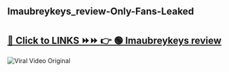 
 ## Imaubreykeys_review-Only-Fans-Leaked

# <h2><a href="https://clipsfans.com/Imaubreykeys_review&ref=git">🔗 Click to LINKS ⏩⏩ 👉 🟢 Imaubreykeys review </a></h2>

<a href="https://clipsfans.com/Imaubreykeys_review&ref=git" rel="nofollow" data-target="animated-image.originalLink"><img src="https://i.ibb.co.com/xMMVF88/686577567.gif" alt="Viral Video Original" style="max-width: 100%; display: inline-block;" data-target="animated-image.originalImage"></a>
